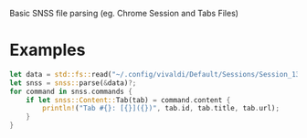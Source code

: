 <!-- cargo-rdme start -->

Basic SNSS file parsing (eg. Chrome Session and Tabs Files)

# Examples
```rust
let data = std::fs::read("~/.config/vivaldi/Default/Sessions/Session_13395009830123502")?;
let snss = snss::parse(&data)?;
for command in snss.commands {
    if let snss::Content::Tab(tab) = command.content {
        println!("Tab #{}: [{}]({})", tab.id, tab.title, tab.url);
    }
}
```

<!-- cargo-rdme end -->
